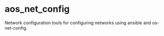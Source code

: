 # aos_net_config

Network configuration tools for configuring networks using ansible and os-net-config.
